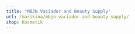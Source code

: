 ```yaml
---
title: "MBJN Vaciador and Beauty Supply"
url: /marikina/mbjn-vaciador-and-beauty-supply/
shop: Kosmetik
---
```

